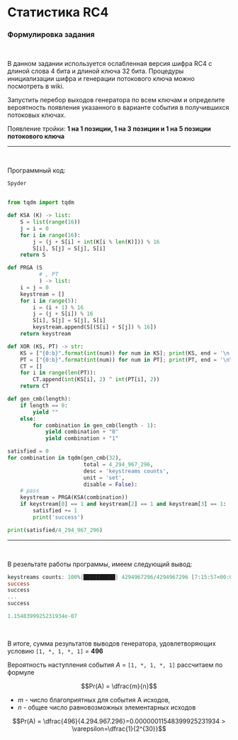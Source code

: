 # Статистика RC4

### Формулировка задания

<br>

В данном задании используется ослабленная версия шифра RC4 с длиной слова 4 
бита и длиной ключа 32 бита. Процедуры инициализации шифра и генерации 
потокового ключа можно посмотреть в wiki.

Запустить перебор выходов генератора по всем ключам и определите вероятность появления указанного в варианте события в получившихся потоковых ключах.

Появление тройки: **1 на 1 позиции, 1 на 3 позиции и 1 на 5 позиции потокового 
ключа**

---

<br>

Программный код: 

```python
Spyder


from tqdm import tqdm

def KSA (K) -> list:
    S = list(range(16))
    j = i = 0
    for i in range(16):
        j = (j + S[i] + int(K[i % len(K)])) % 16
        S[i], S[j] = S[j], S[i]
    return S

def PRGA (S
          # , PT
          ) -> list:
    i = j = 0
    keystream = []
    for i in range(5):
        i = (i + 1) % 16
        j = (j + S[i]) % 16
        S[i], S[j] = S[j], S[i]
        keystream.append(S[(S[i] + S[j]) % 16])
    return keystream

def XOR (KS, PT) -> str:
    KS = ["{0:b}".format(int(num)) for num in KS]; print(KS, end = '\n')
    PT = ["{0:b}".format(int(num)) for num in PT]; print(PT, end = '\n\n')
    CT = []
    for i in range(len(PT)):
        CT.append(int(KS[i], 2) ^ int(PT[i], 2))
    return CT

def gen_cmb(length):
    if length == 0:
        yield ""
    else:
        for combination in gen_cmb(length - 1):
            yield combination + "0"
            yield combination + "1"

satisfied = 0
for combination in tqdm(gen_cmb(32), 
                        total = 4_294_967_296,
                        desc = 'keystreams counts', 
                        unit = 'set',
                        disable = False):
    # pass
    keystream = PRGA(KSA(combination))
    if keystream[0] == 1 and keystream[2] == 1 and keystream[3] == 1:
        satisfied += 1
        print('success')

print(satisfied/4_294_967_296)
```

---

<br>

В резельтате работы программы, имеем следующий вывод:

```powershell
keystreams counts: 100%|██████████| 4294967296/4294967296 [7:15:57<00:00, 164196.89set/s]0.000335693359375
success
success
...
success

1.1548399925231934e-07
```

<br>

В итоге, сумма результатов выводов генератора, удовлетворяющих условию `[1, *, 1, *, 1]` = **496**

Вероятность наступления события $A$ = `[1, *, 1, *, 1]` рассчитаем по формуле 

$$Pr(A) = \dfrac{m}{n}$$

+ $m$ - число благоприятных для события A исходов, 
+ $n$ - общее число равновозможных элементарных исходов

$$Pr(A) = \dfrac{496}{4.294.967.296}=0.00000011548399925231934 > \varepsilon=\dfrac{1}{2^{30}}$$
